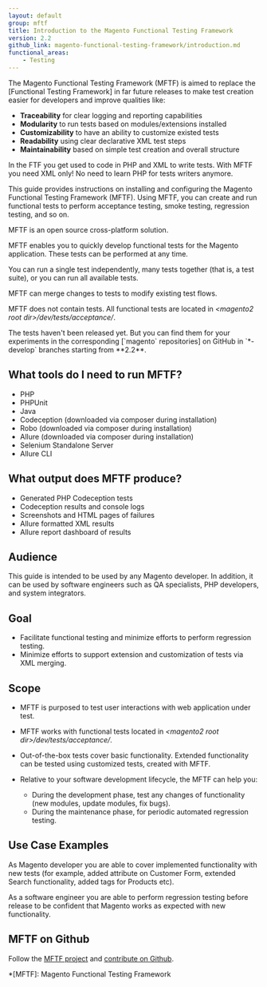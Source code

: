 ```yaml
---
layout: default
group: mftf
title: Introduction to the Magento Functional Testing Framework
version: 2.2
github_link: magento-functional-testing-framework/introduction.md
functional_areas:
    - Testing
---
```


<div class="bs-callout bs-callout-info" markdown="1">
The Magento Functional Testing Framework (MFTF) is aimed to replace the [Functional Testing Framework] in far future releases to make test creation easier for developers and improve qualities like:

* **Traceability** for clear logging and reporting capabilities
* **Modularity** to run tests based on modules/extensions installed
* **Customizability** to have an ability to customize existed tests
* **Readability** using clear declarative XML test steps
* **Maintainability** based on simple test creation and overall structure

In the FTF you get used to code in PHP and XML to write tests.
With MFTF you need XML only! No need to learn PHP for tests writers anymore.
</div>

This guide provides instructions on installing and configuring the Magento Functional Testing Framework (MFTF).
Using MFTF, you can create and run functional tests to perform acceptance testing, smoke testing, regression testing, and so on.

MFTF is an open source cross-platform solution.

MFTF enables you to quickly develop functional tests for the Magento application.
These tests can be performed at any time.

You can run a single test independently, many tests together (that is, a test suite), or you can run all available tests.

MFTF can merge changes to tests to modify existing test flows.

MFTF does not contain tests.
All functional tests are located in _\<magento2 root dir\>/dev/tests/acceptance/_.

<div class="bs-callout bs-callout-info" markdown="1">
The tests haven't been released yet.
But you can find them for your experiments in the corresponding [`magento` repositories] on GitHub in `*-develop` branches starting from **2.2**.
</div>

## What tools do I need to run MFTF?

- PHP
- PHPUnit
- Java
- Codeception (downloaded via composer during installation)
- Robo (downloaded via composer during installation)
- Allure (downloaded via composer during installation)
- Selenium Standalone Server
- Allure CLI

## What output does MFTF produce?

- Generated PHP Codeception tests
- Codeception results and console logs
- Screenshots and HTML pages of failures
- Allure formatted XML results
- Allure report dashboard of results

## Audience

This guide is intended to be used by any Magento developer. In addition, it can be used by software engineers such as QA specialists, PHP developers, and system integrators.

## Goal

-   Facilitate functional testing and minimize efforts to perform regression testing.
-   Minimize efforts to support extension and customization of tests via XML merging.

## Scope

-   MFTF is purposed to test user interactions with web application under test.
-   MFTF works with functional tests located in _\<magento2 root dir\>/dev/tests/acceptance/_.
-   Out-of-the-box tests cover basic functionality. Extended functionality can be tested using customized tests, created with MFTF.

-   Relative to your software development lifecycle, the MFTF can help you:
    -   During the development phase, test any changes of functionality (new modules, update modules, fix bugs).
    -   During the maintenance phase, for periodic automated regression testing.

## Use Case Examples

As Magento developer you are able to cover implemented functionality with new tests (for example, added attribute on Customer Form, extended Search functionality, added tags for Products etc).

As a software engineer you are able to perform regression testing before release to be confident that Magento works as expected with new functionality.

## MFTF on Github

Follow the [MFTF project] and [contribute on Github].

<!-- LINK DEFINITIONS -->

[Functional Testing Framework]: ../mtf/mtf_introduction.html
[contribute on Github]: contribution-guidelines.html

[`magento` repositories]: https://github.com/magento
[MFTF project]: https://github.com/magento/magento2-functional-testing-framework

<!-- Abbreviations -->

*[MFTF]: Magento Functional Testing Framework
